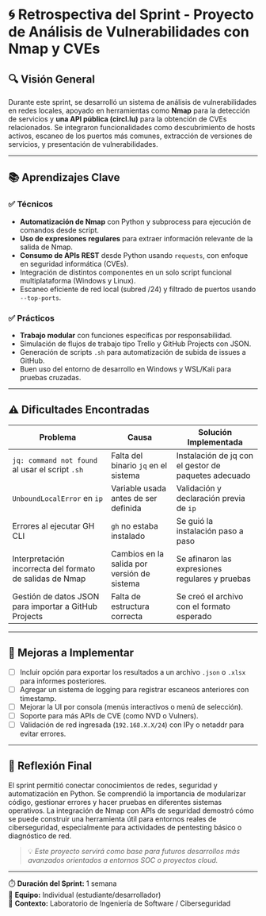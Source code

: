 # 🌀 Retrospectiva del Sprint - Proyecto de Análisis de Vulnerabilidades con Nmap y CVEs

## 🔍 Visión General

Durante este sprint, se desarrolló un sistema de análisis de vulnerabilidades en redes locales, apoyado en herramientas como **Nmap** para la detección de servicios y **una API pública (circl.lu)** para la obtención de CVEs relacionados. Se integraron funcionalidades como descubrimiento de hosts activos, escaneo de los puertos más comunes, extracción de versiones de servicios, y presentación de vulnerabilidades.

---

## 📚 Aprendizajes Clave

### ✅ Técnicos
- **Automatización de Nmap** con Python y subprocess para ejecución de comandos desde script.
- **Uso de expresiones regulares** para extraer información relevante de la salida de Nmap.
- **Consumo de APIs REST** desde Python usando `requests`, con enfoque en seguridad informática (CVEs).
- Integración de distintos componentes en un solo script funcional multiplataforma (Windows y Linux).
- Escaneo eficiente de red local (subred /24) y filtrado de puertos usando `--top-ports`.

### ✅ Prácticos
- **Trabajo modular** con funciones específicas por responsabilidad.
- Simulación de flujos de trabajo tipo Trello y GitHub Projects con JSON.
- Generación de scripts `.sh` para automatización de subida de issues a GitHub.
- Buen uso del entorno de desarrollo en Windows y WSL/Kali para pruebas cruzadas.

---

## ⚠️ Dificultades Encontradas

| Problema | Causa | Solución Implementada |
|---------|-------|------------------------|
| `jq: command not found` al usar el script `.sh` | Falta del binario `jq` en el sistema | Instalación de jq con el gestor de paquetes adecuado |
| `UnboundLocalError` en `ip` | Variable usada antes de ser definida | Validación y declaración previa de `ip` |
| Errores al ejecutar GH CLI | `gh` no estaba instalado | Se guió la instalación paso a paso |
| Interpretación incorrecta del formato de salidas de Nmap | Cambios en la salida por versión de sistema | Se afinaron las expresiones regulares y pruebas |
| Gestión de datos JSON para importar a GitHub Projects | Falta de estructura correcta | Se creó el archivo con el formato esperado |

---

## 🚀 Mejoras a Implementar

- [ ] Incluir opción para exportar los resultados a un archivo `.json` o `.xlsx` para informes posteriores.
- [ ] Agregar un sistema de logging para registrar escaneos anteriores con timestamp.
- [ ] Mejorar la UI por consola (menús interactivos o menú de selección).
- [ ] Soporte para más APIs de CVE (como NVD o Vulners).
- [ ] Validación de red ingresada (`192.168.X.X/24`) con IPy o netaddr para evitar errores.

---

## 🧠 Reflexión Final

El sprint permitió conectar conocimientos de redes, seguridad y automatización en Python. Se comprendió la importancia de modularizar código, gestionar errores y hacer pruebas en diferentes sistemas operativos. La integración de Nmap con APIs de seguridad demostró cómo se puede construir una herramienta útil para entornos reales de ciberseguridad, especialmente para actividades de pentesting básico o diagnóstico de red.

> 💡 *Este proyecto servirá como base para futuros desarrollos más avanzados orientados a entornos SOC o proyectos cloud.*

---

⏱️ **Duración del Sprint:** 1 semana  
👥 **Equipo:** Individual (estudiante/desarrollador)  
📍 **Contexto:** Laboratorio de Ingeniería de Software / Ciberseguridad
